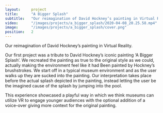 ```yaml
---
layout:     project
title:      "A Bigger Splash"
subtitle:   "Our reimagination of David Hockney’s painting in Virtual Reality."
video:      "/images/projects/a_bigger_splash/2020-04-08_20.25.58.mp4"
image:      "/images/projects/a_bigger_splash/cover.png"
position:   2
---
```


<p class="lead">
  Our reimagination of David Hockney’s painting in Virtual Reality.
</p>

Our first project was a tribute to David Hockney’s iconic painting ‘A Bigger Splash’. We recreated the painting as true to the original style as we could, actually making the environment feel like it had
Been painted by Hockney’s brushstrokes. We start off in a typical museum environment and as the user walks up they are sucked into the painting.  Our interpretation takes place before the actual splash depicted in the painting, instead letting the user be the imagined cause of the splash by jumping into the pool. 

This experience showcased a playful way in which we think museums can utilize VR to engage younger audiences with the optional addition of a voice-over giving more context for the original painting.